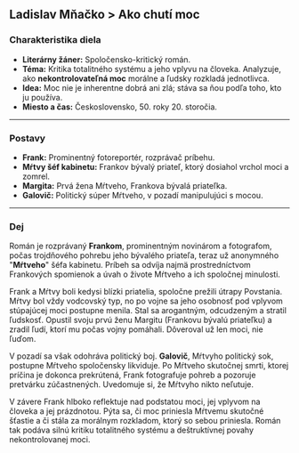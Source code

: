 ## Ladislav Mňačko > Ako chutí moc

### Charakteristika diela

* **Literárny žáner:** Spoločensko-kritický román.
* **Téma:** Kritika totalitného systému a jeho vplyvu na človeka. Analyzuje, ako **nekontrolovateľná moc** morálne a ľudsky rozkladá jednotlivca.
* **Idea:** Moc nie je inherentne dobrá ani zlá; stáva sa ňou podľa toho, kto ju používa.
* **Miesto a čas:** Československo, 50. roky 20. storočia.

---

### Postavy

* **Frank:** Prominentný fotoreportér, rozprávač príbehu.
* **Mŕtvy šéf kabinetu:** Frankov bývalý priateľ, ktorý dosiahol vrchol moci a zomrel.
* **Margita:** Prvá žena Mŕtveho, Frankova bývalá priateľka.
* **Galovič:** Politický súper Mŕtveho, v pozadí manipulujúci s mocou.

---

### Dej

Román je rozprávaný **Frankom**, prominentným novinárom a fotografom, počas trojdňového pohrebu jeho bývalého priateľa, teraz už anonymného "**Mŕtveho**" šéfa kabinetu. Príbeh sa odvíja najmä prostredníctvom Frankových spomienok a úvah o živote Mŕtveho a ich spoločnej minulosti.

Frank a Mŕtvy boli kedysi blízki priatelia, spoločne prežili útrapy Povstania. Mŕtvy bol vždy vodcovský typ, no po vojne sa jeho osobnosť pod vplyvom stúpajúcej moci postupne menila. Stal sa arogantným, odcudzeným a stratil ľudskosť. Opustil svoju prvú ženu Margitu (Frankovu bývalú priateľku) a zradil ľudí, ktorí mu počas vojny pomáhali. Dôveroval už len moci, nie ľuďom.

V pozadí sa však odohráva politický boj. **Galovič**, Mŕtvyho politický sok, postupne Mŕtveho spoločensky likviduje. Po Mŕtveho skutočnej smrti, ktorej príčina je dokonca prekrútená, Frank fotografuje pohreb a pozoruje pretvárku zúčastnených. Uvedomuje si, že Mŕtvyho nikto neľutuje.

V závere Frank hlboko reflektuje nad podstatou moci, jej vplyvom na človeka a jej prázdnotou. Pýta sa, či moc priniesla Mŕtvemu skutočné šťastie a či stála za morálnym rozkladom, ktorý so sebou priniesla. Román tak podáva silnú kritiku totalitného systému a deštruktívnej povahy nekontrolovanej moci.
